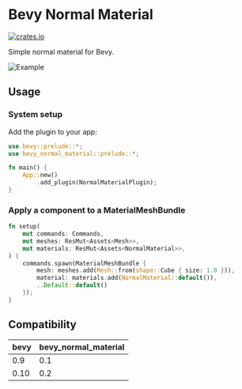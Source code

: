 
# Bevy Normal Material

[![crates.io](https://img.shields.io/crates/v/bevy_normal_material)](https://crates.io/crates/bevy_normal_material)

Simple normal material for Bevy.

![Example](https://user-images.githubusercontent.com/1085910/202606799-2f8851cf-3006-44f2-a0e5-5cccbd76ea3a.png)

## Usage

### System setup

Add the plugin to your app:

```rust
use bevy::prelude::*;
use bevy_normal_material::prelude::*;

fn main() {
    App::new()
        .add_plugin(NormalMaterialPlugin);
}
```

### Apply a component to a MaterialMeshBundle

```rust
fn setup(
    mut commands: Commands,
    mut meshes: ResMut<Assets<Mesh>>,
    mut materials: ResMut<Assets<NormalMaterial>>,
) {
    commands.spawn(MaterialMeshBundle {
        mesh: meshes.add(Mesh::from(shape::Cube { size: 1.0 })),
        material: materials.add(NormalMaterial::default()),
        ..Default::default()
    });
}
```

## Compatibility

| bevy | bevy_normal_material |
| ---- | ------------- |
| 0.9  | 0.1           |
| 0.10  | 0.2           |